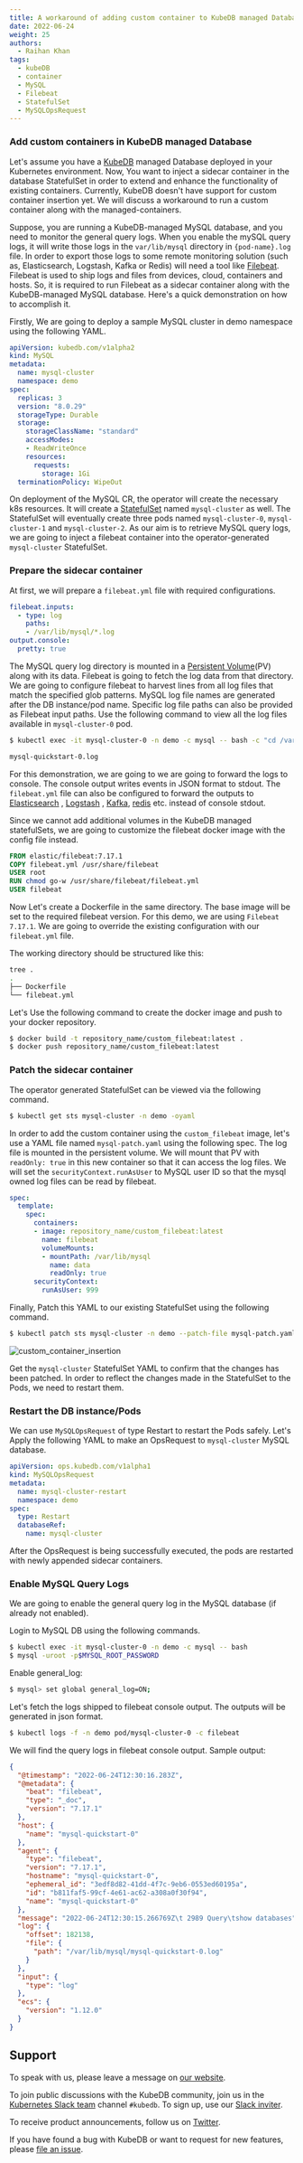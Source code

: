 ```yaml
---
title: A workaround of adding custom container to KubeDB managed Databases
date: 2022-06-24
weight: 25
authors:
  - Raihan Khan
tags:
  - kubeDB
  - container
  - MySQL
  - Filebeat
  - StatefulSet
  - MySQLOpsRequest
---
```


### Add custom containers in KubeDB managed Database

Let's assume you have a [KubeDB](https://kubedb.com/docs/v2022.05.24/welcome/) managed Database deployed in your Kubernetes environment. Now, You want to inject a sidecar container in the database StatefulSet in order to extend and enhance the functionality of existing containers. Currently, KubeDB doesn't have support for custom container insertion yet. We will discuss a workaround to run a custom container along with the managed-containers. 

Suppose, you are running a KubeDB-managed MySQL database, and you need to monitor the general query logs. When you enable the mySQL query logs, it will write those logs in the `var/lib/mysql` directory in `{pod-name}.log` file. In order to export those logs to some remote monitoring solution (such as, Elasticsearch, Logstash, Kafka or Redis)  will need a tool like [Filebeat](https://www.elastic.co/beats/filebeat). Filebeat is used to ship logs and files from devices, cloud, containers and hosts. So, it is required to run Filebeat as a sidecar container along with the KubeDB-managed MySQL database. Here's a quick demonstration on how to accomplish it.

Firstly, We are going to deploy a sample MySQL cluster in demo namespace using the following YAML.

```yaml
apiVersion: kubedb.com/v1alpha2
kind: MySQL
metadata:
  name: mysql-cluster
  namespace: demo
spec:
  replicas: 3
  version: "8.0.29"
  storageType: Durable
  storage:
    storageClassName: "standard"
    accessModes:
    - ReadWriteOnce
    resources:
      requests:
        storage: 1Gi
  terminationPolicy: WipeOut
```

On deployment of the MySQL CR, the operator will create the necessary k8s resources. It will create a [StatefulSet](https://kubernetes.io/docs/concepts/workloads/controllers/statefulset) named `mysql-cluster` as well. The StatefulSet will eventually create three pods named `mysql-cluster-0`, `mysql-cluster-1` and `mysql-cluster-2`. As our aim is to retrieve MySQL query logs, we are going to inject a filebeat container into the operator-generated `mysql-cluster` StatefulSet.

### Prepare the sidecar container

At first, we will prepare a `filebeat.yml` file with required configurations.

```yaml
filebeat.inputs:
  - type: log
    paths:
    - /var/lib/mysql/*.log
output.console:
  pretty: true
```

The MySQL query log directory is mounted in a [Persistent Volume](https://kubernetes.io/docs/concepts/storage/persistent-volumes/)(PV) along with its data. Filebeat is going to fetch the log data from that directory. We are going to configure filebeat to harvest lines from all log files that match the specified glob patterns. MySQL log file names are generated after the DB instance/pod name. Specific log file paths can also be provided as Filebeat input paths.  Use the following command to view all the log files available in `mysql-cluster-0` pod.

```bash
$ kubectl exec -it mysql-cluster-0 -n demo -c mysql -- bash -c "cd /var/lib/mysql && ls | grep *.log"

mysql-quickstart-0.log
```

For this demonstration, we are going to we are going to forward the logs to console. The console output writes events in JSON format to stdout. The `filebeat.yml` file can also be configured to forward the outputs to [Elasticsearch](https://www.elastic.co/guide/en/beats/filebeat/current/elasticsearch-output.html) , [Logstash](https://www.elastic.co/guide/en/beats/filebeat/current/elasticsearch-output.html) , [Kafka](https://www.elastic.co/guide/en/beats/filebeat/current/kafka-output.html), [redis](https://www.elastic.co/guide/en/beats/filebeat/current/redis-output.html) etc. instead of console stdout.

Since we cannot add additional volumes in the KubeDB managed statefulSets, we are going to customize the filebeat docker image with the config file instead.

```dockerfile
FROM elastic/filebeat:7.17.1
COPY filebeat.yml /usr/share/filebeat
USER root
RUN chmod go-w /usr/share/filebeat/filebeat.yml
USER filebeat
```

Now Let's create a Dockerfile in the same directory. The base image will be set to the required filebeat version. For this demo, we are using `Filebeat 7.17.1`.  We are going to override the existing configuration with our `filebeat.yml` file.

The working directory should be structured like this:

```bash
tree .
.
├── Dockerfile
└── filebeat.yml
```

Let's Use the following command to create the docker image and push to your docker repository.

```bash
$ docker build -t repository_name/custom_filebeat:latest .
$ docker push repository_name/custom_filebeat:latest
```
### Patch the sidecar container

The operator generated StatefulSet can be viewed via the following command.

```bash
$ kubectl get sts mysql-cluster -n demo -oyaml
```

In order to add the custom container using the `custom_filebeat` image, let's use a YAML file named `mysql-patch.yaml` using the following spec. The log file is mounted in the persistent volume. We will mount that PV with `readOnly: true` in this new container so that it can access the log files. We will set the `securityContext.runAsUser` to MySQL user ID so that the mysql owned log files can be read by filebeat.

```yaml
spec:
  template:
    spec:
      containers:
      - image: repository_name/custom_filebeat:latest
        name: filebeat
        volumeMounts:
        - mountPath: /var/lib/mysql
          name: data
          readOnly: true
      securityContext:
        runAsUser: 999
```

Finally, Patch this YAML to our existing StatefulSet using the following command.

```bash
$ kubectl patch sts mysql-cluster -n demo --patch-file mysql-patch.yaml
```
![custom_container_insertion](custom_container_insertion.jpg)

Get the `mysql-cluster` StatefulSet YAML to confirm that the changes has been patched. In order to reflect the changes made in the StatefulSet to the Pods, we need to restart them.

### Restart the DB instance/Pods

We can use `MySQLOpsRequest` of type Restart to restart the Pods safely. Let's Apply the following YAML to make an OpsRequest to `mysql-cluster` MySQL database.

```yaml
apiVersion: ops.kubedb.com/v1alpha1
kind: MySQLOpsRequest
metadata:
  name: mysql-cluster-restart
  namespace: demo
spec:
  type: Restart
  databaseRef:
    name: mysql-cluster
```


After the OpsRequest is being successfully executed, the pods are restarted with newly appended sidecar containers. 

### Enable MySQL Query Logs

We are going to enable the general query log in the MySQL database (if already not enabled). 

Login to MySQL DB using the following commands.

```bash
$ kubectl exec -it mysql-cluster-0 -n demo -c mysql -- bash
$ mysql -uroot -p$MYSQL_ROOT_PASSWORD
```

Enable general_log:

```bash
$ mysql> set global general_log=ON;
```

Let's fetch the logs shipped to filebeat console output. The outputs will be generated in json format.

```bash
$ kubectl logs -f -n demo pod/mysql-cluster-0 -c filebeat
```

We will find the query logs in filebeat console output. Sample output:

```json
{
  "@timestamp": "2022-06-24T12:30:16.283Z",
  "@metadata": {
    "beat": "filebeat",
    "type": "_doc",
    "version": "7.17.1"
  },
  "host": {
    "name": "mysql-quickstart-0"
  },
  "agent": {
    "type": "filebeat",
    "version": "7.17.1",
    "hostname": "mysql-quickstart-0",
    "ephemeral_id": "3edf8d82-41dd-4f7c-9eb6-0553ed60195a",
    "id": "b811faf5-99cf-4e61-ac62-a308a0f30f94",
    "name": "mysql-quickstart-0"
  },
  "message": "2022-06-24T12:30:15.266769Z\t 2989 Query\tshow databases",
  "log": {
    "offset": 182138,
    "file": {
      "path": "/var/lib/mysql/mysql-quickstart-0.log"
    }
  },
  "input": {
    "type": "log"
  },
  "ecs": {
    "version": "1.12.0"
  }
}
```


## Support

To speak with us, please leave a message on [our website](https://appscode.com/contact/).

To join public discussions with the KubeDB community, join us in the [Kubernetes Slack team](https://kubernetes.slack.com/messages/C8149MREV/) channel `#kubedb`. To sign up, use our [Slack inviter](http://slack.kubernetes.io/).

To receive product announcements, follow us on [Twitter](https://twitter.com/KubeDB).

If you have found a bug with KubeDB or want to request for new features, please [file an issue](https://github.com/kubedb/project/issues/new).
